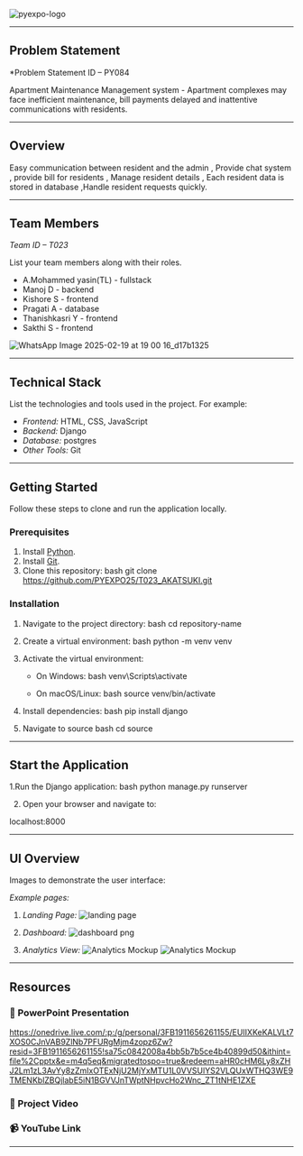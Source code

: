 ![pyexpo-logo](https://github.com/user-attachments/assets/b7e3c4f9-babf-4bd4-958b-7e7219993ed7)


---

## Problem Statement

*Problem Statement ID – PY084

Apartment Maintenance Management system - Apartment complexes may face inefficient maintenance, bill payments delayed and inattentive
communications with residents.

---

## Overview

Easy communication between resident and the admin , Provide chat system , provide bill for residents , Manage resident details , Each resident data is stored in database ,Handle resident requests quickly.


---

## Team Members

*Team ID – T023*

List your team members along with their roles.

- A.Mohammed yasin(TL) - fullstack
- Manoj D - backend
- Kishore S - frontend
- Pragati A - database
- Thanishkasri Y - frontend
- Sakthi S - frontend

![WhatsApp Image 2025-02-19 at 19 00 16_d17b1325](https://github.com/user-attachments/assets/3840db2e-483c-462e-9e18-ec5ef3ea643c)


---

## Technical Stack

List the technologies and tools used in the project. For example:

- *Frontend:* HTML, CSS, JavaScript
- *Backend:*  Django
- *Database:* postgres
- *Other Tools:* Git

---

## Getting Started

Follow these steps to clone and run the application locally.

### Prerequisites

1. Install [Python](https://www.python.org/downloads/).
2. Install [Git](https://git-scm.com/).
3. Clone this repository:
   bash
   git clone https://github.com/PYEXPO25/T023_AKATSUKI.git


### Installation

1. Navigate to the project directory:
   bash
   cd repository-name

2. Create a virtual environment:
   bash
   python -m venv venv

3. Activate the virtual environment:
   - On Windows:
     bash
     venv\Scripts\activate

   - On macOS/Linux:
     bash
     source venv/bin/activate

4. Install dependencies:
   bash
   pip install django

5. Navigate to source
   bash
   cd source


---

## Start the Application

1.Run the Django application: bash python manage.py runserver

2. Open your browser and navigate to:

 localhost:8000


---

## UI Overview

Images to demonstrate the user interface:

*Example pages:*

1. *Landing Page:*
   ![landing page](https://github.com/user-attachments/assets/4057bb66-2727-44f8-883f-5ba450661f6e)


2. *Dashboard:*
   ![dashboard png](https://github.com/user-attachments/assets/86999381-3222-45a7-b987-8acbbe51d189)


3. *Analytics View:*
   ![Analytics Mockup](path/to/analytics-mockup.png)
   ![Analytics Mockup](media/Analytics.png)

---

## Resources

### 📄 PowerPoint Presentation
https://onedrive.live.com/:p:/g/personal/3FB1911656261155/EUIIXKeKALVLt7XOS0CJnVAB9ZlNb7PFURgMjm4zopz6Zw?resid=3FB1911656261155!sa75c0842008a4bb5b7b5ce4b40899d50&ithint=file%2Cpptx&e=m4q5eq&migratedtospo=true&redeem=aHR0cHM6Ly8xZHJ2Lm1zL3AvYy8zZmIxOTExNjU2MjYxMTU1L0VVSUlYS2VLQUxWTHQ3WE9TMENKblZBQjlabE5iN1BGVVJnTWptNHpvcHo2Wnc_ZT1tNHE1ZXE

### 🎥 Project Video


### 📹 YouTube Link


---

